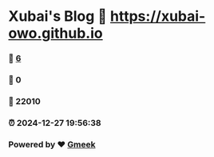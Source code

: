 # Xubai's Blog :link: https://xubai-owo.github.io 
### :page_facing_up: [6](https://xubai-owo.github.io/tag.html) 
### :speech_balloon: 0 
### :hibiscus: 22010 
### :alarm_clock: 2024-12-27 19:56:38 
### Powered by :heart: [Gmeek](https://github.com/Meekdai/Gmeek)
